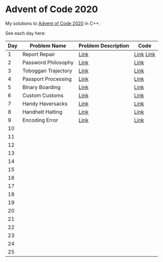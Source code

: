 # Advent of Code 2020

My solutions to [Advent of Code 2020](https://adventofcode.com/) in C++. 

See each day here:

| Day | Problem Name | Problem Description | Code |
| --- | ------------ | ------------------- | ---- |
| 1 | Report Repair | [Link](https://adventofcode.com/2020/day/1) | [Link](src/dec1_1.cc) [Link](src/dec1_2.cc) |
| 2 | Password Philosophy | [Link](https://adventofcode.com/2020/day/2) | [Link](src/dec2.cc) |
| 3 | Toboggan Trajectory | [Link](https://adventofcode.com/2020/day/3) | [Link](src/dec3.cc) |
| 4 | Passport Processing | [Link](https://adventofcode.com/2020/day/4) | [Link](src/dec4.cc) |
| 5 | Binary Boarding | [Link](https://adventofcode.com/2020/day/5) | [Link](src/dec5.cc) |
| 6 | Custom Customs | [Link](https://adventofcode.com/2020/day/6) | [Link](src/dec6.cc) |
| 7 | Handy Haversacks | [Link](https://adventofcode.com/2020/day/7) | [Link](src/dec7.cc) |
| 8 | Handhelt Halting | [Link](https://adventofcode.com/2020/day/8) | [Link](src/dec6.cc) |
| 9 | Encoding Error | [Link](https://adventofcode.com/2020/day/9) | [Link](src/dec6.cc) |
| 10 |  |  |  |
| 11 |  |  |  |
| 12 |  |  |  |
| 13 |  |  |  |
| 14 |  |  |  |
| 15 |  |  |  |
| 16 |  |  |  |
| 17 |  |  |  |
| 18 |  |  |  |
| 19 |  |  |  |
| 20 |  |  |  |
| 21 |  |  |  |
| 22 |  |  |  |
| 23 |  |  |  |
| 24 |  |  |  |
| 25 |  |  |  |
